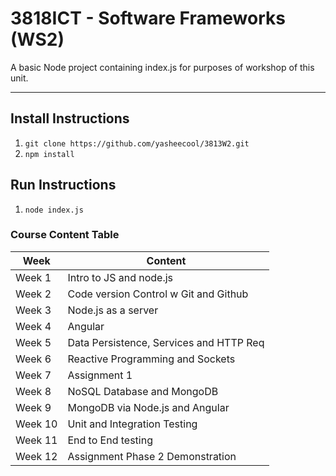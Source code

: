 # 3818ICT - Software Frameworks (WS2)
A basic Node project containing index.js for purposes of workshop of this unit.
****
## Install Instructions
1. `git clone https://github.com/yasheecool/3813W2.git`
2. `npm install`
 
## Run Instructions
1. `node index.js`
 
### Course Content Table
 
| Week       | Content      |
|------------|--------------|
| Week 1     | Intro to JS and node.js  |
| Week 2     | Code version Control w Git and Github   |
| Week 3     | Node.js as a server   |
| Week 4     | Angular   |
| Week 5     | Data Persistence, Services and HTTP Req   |
| Week 6     | Reactive Programming and Sockets   |
| Week 7     | Assignment 1   |
| Week 8     | NoSQL Database and MongoDB   |
| Week 9     | MongoDB via Node.js and Angular   |
| Week 10    | Unit and Integration Testing  |
| Week 11    | End to End testing  |
| Week 12    | Assignment Phase 2 Demonstration  |
